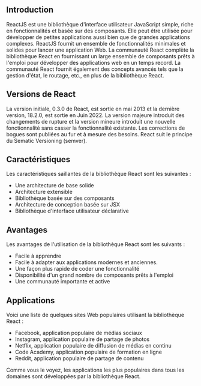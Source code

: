 ## Introduction

ReactJS est une bibliothèque d'interface utilisateur JavaScript simple, riche en fonctionnalités et basée sur des composants. Elle peut être utilisée pour développer de petites applications aussi bien que de grandes applications complexes. ReactJS fournit un ensemble de fonctionnalités minimales et solides pour lancer une application Web. La communauté React complète la bibliothèque React en fournissant un large ensemble de composants prêts à l'emploi pour développer des applications web en un temps record. La communauté React fournit également des concepts avancés tels que la gestion d'état, le routage, etc., en plus de la bibliothèque React.

## Versions de React

La version initiale, 0.3.0 de React, est sortie en mai 2013 et la dernière version, 18.2.0, est sortie en Juin 2022. La version majeure introduit des changements de rupture et la version mineure introduit une nouvelle fonctionnalité sans casser la fonctionnalité existante. Les corrections de bogues sont publiées au fur et à mesure des besoins. React suit le principe du Sematic Versioning (semver).

## Caractéristiques

Les caractéristiques saillantes de la bibliothèque React sont les suivantes :

- Une architecture de base solide
- Architecture extensible
- Bibliothèque basée sur des composants
- Architecture de conception basée sur JSX
- Bibliothèque d'interface utilisateur déclarative

## Avantages

Les avantages de l'utilisation de la bibliothèque React sont les suivants :

- Facile à apprendre
- Facile à adapter aux applications modernes et anciennes.
- Une façon plus rapide de coder une fonctionnalité
- Disponibilité d'un grand nombre de composants prêts à l'emploi
- Une communauté importante et active

## Applications

Voici une liste de quelques sites Web populaires utilisant la bibliothèque React :

- Facebook, application populaire de médias sociaux
- Instagram, application populaire de partage de photos
- Netflix, application populaire de diffusion de médias en continu
- Code Academy, application populaire de formation en ligne
- Reddit, application populaire de partage de contenu

Comme vous le voyez, les applications les plus populaires dans tous les domaines sont développées par la bibliothèque React.
